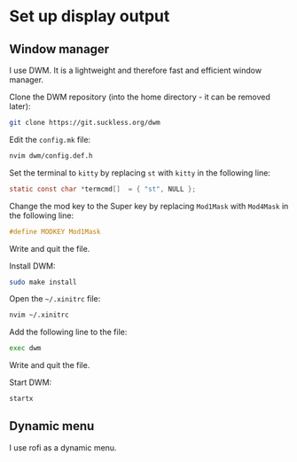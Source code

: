 # Set up display output

## Window manager

I use DWM. It is a lightweight and therefore fast and efficient window manager.

Clone the DWM repository (into the home directory - it can be removed later):

```bash
git clone https://git.suckless.org/dwm
```

Edit the `config.mk` file:

```bash
nvim dwm/config.def.h
```

Set the terminal to `kitty` by replacing `st` with `kitty` in the following line:

```c
static const char *termcmd[]  = { "st", NULL };
```

Change the mod key to the Super key by replacing `Mod1Mask` with `Mod4Mask` in the following line:

```c
#define MODKEY Mod1Mask
```

Write and quit the file.

Install DWM:

```bash
sudo make install
```

Open the `~/.xinitrc` file:

```bash
nvim ~/.xinitrc
```

Add the following line to the file:

```bash
exec dwm
```

Write and quit the file.

Start DWM:

```bash
startx
```

## Dynamic menu

I use rofi as a dynamic menu.
